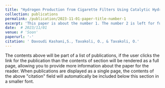 ```yaml
---
title: "Hydrogen Production from Cigarette Filters Using Catalytic Hydrothermal Gasification Technology	"
collection: publications
permalink: /publication/2023-11-01-paper-title-number-1
excerpt: 'This paper is about the number 1. The number 2 is left for future work.'
date:  # 2023/11/01
venue: # 'Soon'
paperurl: '-'
citation: ' Davoudi Kashani,S., Tavakoli, O., & Tavakoli, O.'
---
```


The contents above will be part of a list of publications, if the user clicks the link for the publication than the contents of section will be rendered as a full page, allowing you to provide more information about the paper for the reader. When publications are displayed as a single page, the contents of the above "citation" field will automatically be included below this section in a smaller font.
